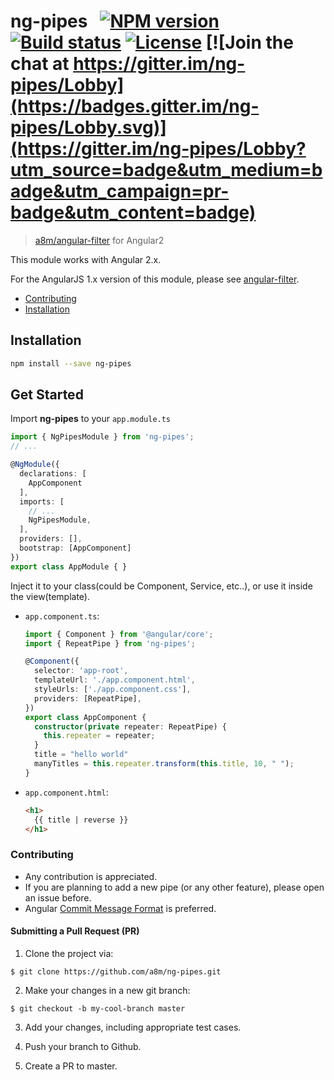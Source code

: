 # ng-pipes &nbsp; [![NPM version][npm-image]][npm-url] [![Build status][travis-image]][travis-url] [![License][license-image]][license-url] [![Join the chat at https://gitter.im/ng-pipes/Lobby](https://badges.gitter.im/ng-pipes/Lobby.svg)](https://gitter.im/ng-pipes/Lobby?utm_source=badge&utm_medium=badge&utm_campaign=pr-badge&utm_content=badge)
> [a8m/angular-filter](https://github.com/a8m/angular-filter) for Angular2

This module works with Angular 2.x.

For the AngularJS 1.x version of this module, please see [angular-filter](https://github.com/a8m/angular-filter).


- [Contributing](#contributing)
- [Installation](#installation)

Installation
------------

```sh
npm install --save ng-pipes
```

Get Started
------------
Import __ng-pipes__ to your `app.module.ts`
```ts
import { NgPipesModule } from 'ng-pipes';
// ...

@NgModule({
  declarations: [
    AppComponent
  ],
  imports: [
    // ...
    NgPipesModule,
  ],
  providers: [],
  bootstrap: [AppComponent]
})
export class AppModule { }
```

Inject it to your class(could be Component, Service, etc..), or use it inside the view(template).  
- `app.component.ts`:  
  ```ts
  import { Component } from '@angular/core';
  import { RepeatPipe } from 'ng-pipes';

  @Component({
    selector: 'app-root',
    templateUrl: './app.component.html',
    styleUrls: ['./app.component.css'],
    providers: [RepeatPipe],
  })
  export class AppComponent {
    constructor(private repeater: RepeatPipe) {
      this.repeater = repeater;
    }
    title = "hello world"
    manyTitles = this.repeater.transform(this.title, 10, " ");
  }
  ```

- `app.component.html`:  
  ```html
  <h1>
    {{ title | reverse }}
  </h1>
  ```



### Contributing
- Any contribution is appreciated.
- If you are planning to add a new pipe (or any other feature), please open an issue before.
- Angular [Commit Message Format](https://github.com/angular/angular/blob/master/CONTRIBUTING.md#commit) is preferred.

#### Submitting a Pull Request (PR)
1. Clone the project via:
  ```
  $ git clone https://github.com/a8m/ng-pipes.git
  ```
  
2. Make your changes in a new git branch:
  ```
  $ git checkout -b my-cool-branch master
  ```
  
3. Add your changes, including appropriate test cases.

4. Push your branch to Github.

5. Create a PR to master.





[npm-image]: https://img.shields.io/npm/v/ng-pipes.svg?style=flat-square
[npm-url]: https://npmjs.org/package/ng-pipes
[travis-image]: https://img.shields.io/travis/a8m/ng-pipes.svg?style=flat-square
[travis-url]: https://travis-ci.org/a8m/ng-pipes
[license-image]: http://img.shields.io/npm/l/ng-pipes.svg?style=flat-square
[license-url]: LICENSE
